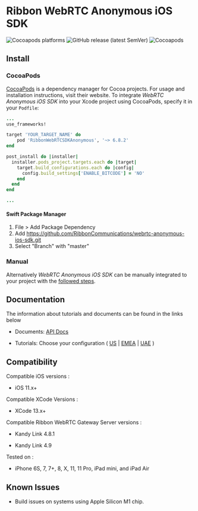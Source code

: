 # Ribbon WebRTC Anonymous iOS SDK

<p>
    <img alt="Cocoapods platforms" src="https://img.shields.io/cocoapods/p/KandyLinkMobileSDKAnonymous">
    <img alt="GitHub release (latest SemVer)" src="https://img.shields.io/github/v/release/RibbonCommunications/webrtc-anonymous-ios-sdk">
    <img alt="Cocoapods" src="https://img.shields.io/cocoapods/v/KandyLinkMobileSDKAnonymous">
</p>

## Install

### CocoaPods

[CocoaPods](https://cocoapods.org/pods/KandyLinkMobileSDKAnonymous) is a dependency manager for Cocoa projects. For usage and installation instructions, visit their website. To integrate *WebRTC Anonymous iOS SDK* into your Xcode project using CocoaPods, specify it in your `Podfile`:

```ruby
...
use_frameworks!

target 'YOUR_TARGET_NAME' do
    pod 'RibbonWebRTCSDKAnonymous', '~> 6.8.2'
end

post_install do |installer|
  installer.pods_project.targets.each do |target|
    target.build_configurations.each do |config|
      config.build_settings['ENABLE_BITCODE'] = 'NO'
    end
  end
end

...
```

#### Swift Package Manager
1. File > Add Package Dependency
2. Add https://github.com/RibbonCommunications/webrtc-anonymous-ios-sdk.git
3. Select "Branch" with "master"

### Manual

Alternatively *WebRTC Anonymous iOS SDK* can be manually integrated to your project with the [followed steps](https://ribboncommunications.github.io/webrtc-anonymous-ios-sdk/tutorials/#/?id=manual-installation-after-v5170). 

## Documentation

The information about tutorials and documents can be found in the links below

* Documents: [API Docs](https://ribboncommunications.github.io/webrtc-anonymous-ios-sdk/docs)

* Tutorials: Choose your configuration ( [US](https://ribboncommunications.github.io/webrtc-anonymous-ios-sdk/tutorials/?SUBSCRIPTIONFQDN=webrtc-na.kandy.io&WEBSOCKETFQDN=webrtc-na.kandy.io&ICESERVER1=turn-na-1.kandy.io&ICESERVER2=turn-na-2.kandy.io) | [EMEA](https://ribboncommunications.github.io/webrtc-anonymous-ios-sdk/tutorials/?SUBSCRIPTIONFQDN=webrtc-em.kandy.io&WEBSOCKETFQDN=webrtc-em.kandy.io&ICESERVER1=turn-em-1.kandy.io&ICESERVER2=turn-em-2.kandy.io) | [UAE](https://ribboncommunications.github.io/webrtc-anonymous-ios-sdk/tutorials/?SUBSCRIPTIONFQDN=ct-webrtc.etisalat.ae&WEBSOCKETFQDN=ct-webrtc.etisalat.ae&ICESERVER1=ct-turn1.etisalat.ae&ICESERVER2=ct-turn2.etisalat.ae) )

## Compatibility

Compatible iOS versions :

* iOS 11.x+

Compatible XCode Versions :

* XCode 13.x+

Compatible Ribbon WebRTC Gateway Server versions :

* Kandy Link 4.8.1

* Kandy Link 4.9

Tested on :

* iPhone 6S, 7, 7+, 8, X, 11, 11 Pro, iPad mini, and iPad Air

## Known Issues

* Build issues on systems using Apple Silicon M1 chip.
